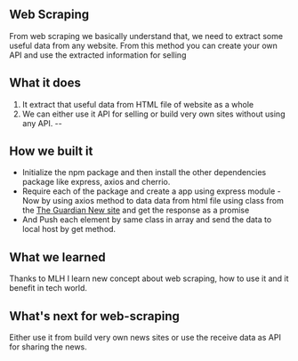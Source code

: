 ## Web Scraping
From web scraping we basically understand that, we need to extract some useful data from any website. From this method you can create your own API and use the extracted information for selling

## What it does
1. It extract that useful data from HTML file of website as a whole
2. We can either use it API for selling or build very own sites without using any API.
--
## How we built it
- Initialize the npm package and then install the other dependencies package like express,  axios and cherrio.
- Require each of the package and create a app using express module
-Now by using axios method to data data from html file using class from the 
[The Guardian New site](https://www.theguardian.com/international) and get the response as a promise 
- And Push each element by same class in array and send the data to local host by get method.

## What we learned
Thanks to MLH I learn new concept about web scraping, how to use it and it benefit in tech world. 

## What's next for web-scraping
Either use it from build very own news sites or use the receive data as API  for sharing the news.
